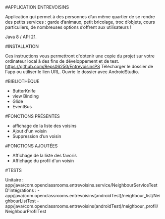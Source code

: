 #APPLICATION ENTREVOISINS

Application qui permet à des personnes d’un même quartier de se rendre des petits services : 
garde d’animaux, petit bricolage, troc d’objets, cours particuliers, de nombreuses options s’offrent aux utilisateurs !

Java 8 / API 21. 

#INSTALLATION 

Ces instructions vous permettront d'obtenir une copie du projet sur votre ordinateur local à des fins de développement et de test.
https://github.com/Reps06250/EntrevoisinsPS
Télécharger le dossier de l'app ou utiliser le lien URL.
Ouvrie le dossier avec AndroidStudio.

#BIBLIOTHÈQUE

- ButterKnife
- view Binding
- Glide
- EventBus

#FONCTIONS PRÉSENTES 

- affichage de la liste des voisins 
- Ajout d'un voisin 
- Suppression d’un voisin

#FONCTIONS AJOUTÉES

- Affichage de la liste des favoris
- Affichage du profil d'un voisin

#TESTS

Unitaire : app/java/com.openclassrooms.entrevoisins.service/NeighbourServiceTest
D'intégrations : - app/java/com.openclassrooms.entrevoisins(androidTest)/neighbour_list/NeighbourListTest
                 - app/java/com.openclassrooms.entrevoisins(androidTest)/neighbour_profil/NeighbourProfilTest
